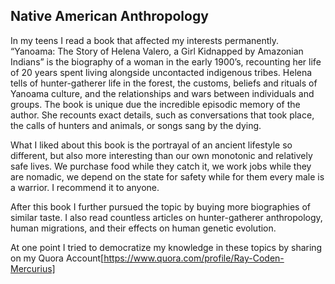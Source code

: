 ## Native American Anthropology
In my teens I read a book that affected my interests permanently. “Yanoama: The Story of Helena Valero, a Girl Kidnapped by Amazonian Indians” is the biography of a woman in the early 1900’s, 
recounting her life of 20 years spent living alongside uncontacted indigenous tribes. Helena tells of hunter-gatherer life in the forest, the customs, beliefs and rituals of Yanoama culture, 
and the relationships and wars between individuals and groups. The book is unique due the incredible episodic memory of the author. She recounts exact details, such as conversations that took place, 
the calls of hunters and animals, or songs sang by the dying.

What I liked about this book is the portrayal of an ancient lifestyle so different, but also more interesting than our own monotonic and relatively safe lives. We purchase food while they catch it, we work jobs while they are nomadic, 
we depend on the state for safety while for them every male is a warrior. I recommend it to anyone. 


After this book I further pursued the topic by buying more biographies of similar taste. I also read countless articles on hunter-gatherer anthropology, human migrations, and their effects on human genetic evolution.


At one point I tried to democratize my knowledge in these topics by sharing on my Quora Account[https://www.quora.com/profile/Ray-Coden-Mercurius]

